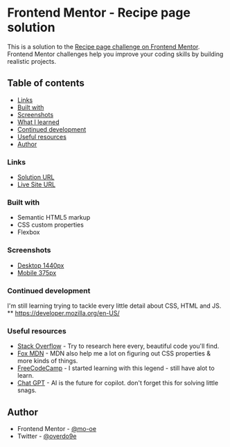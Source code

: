 # Frontend Mentor - Recipe page solution

This is a solution to the [Recipe page challenge on Frontend Mentor](https://www.frontendmentor.io/challenges/recipe-page-KiTsR8QQKm/). Frontend Mentor challenges help you improve your coding skills by building realistic projects.

## Table of contents

- [Links](#links)
- [Built with](#built-with)
- [Screenshots](#screenshots)
- [What I learned](#what-i-learned)
- [Continued development](#continued-development)
- [Useful resources](#useful-resources)
- [Author](#author)

### Links

- [Solution URL](https://github.com/mo-oe/frontendmentor.io/tree/main/recipe-page-main)
- [Live Site URL](https://mo-oe.github.io/frontendmentor.io/recipe-page-main/)

### Built with

- Semantic HTML5 markup
- CSS custom properties
- Flexbox

### Screenshots

- [Desktop 1440px](screenshots/Desktop-screenshot-1440px.png)
- [Mobile 375px](screenshots/Mobile-screenshot-375px.png)

### Continued development

I'm still learning trying to tackle every little detail about CSS, HTML and JS.
\*\* https://developer.mozilla.org/en-US/

### Useful resources

- [Stack Overflow](https://www.stackoverflow.com/) - Try to research here every, beautiful code you'll find.
- [Fox MDN](https://developer.mozilla.org/) - MDN also help me a lot on figuring out CSS properties & more kinds of things.
- [FreeCodeCamp](https://www.freecodecamp.org) - I started learning with this legend - still have alot to learn.
- [Chat GPT](https://chat.openai.com) - AI is the future for copilot. don't forget this for solving little snags.

## Author

- Frontend Mentor - [@mo-oe](https://www.frontendmentor.io/profile/mo-oe)
- Twitter - [@overdo9e](https://www.twitter.com/overdo9e)
